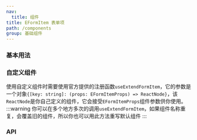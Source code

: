 ```yaml
---
nav:
  title: 组件
title: EFormItem 表单项
path: /components
group: 基础组件
---
```


### 基本用法

<code src="./demo/base.jsx"></code>

### 自定义组件

使用自定义组件时需要使用官方提供的注册函数`useExtendFormItem`，它的参数是一个对象`{[key: string]: (props: EFormItemProps) => ReactNode}`，该`ReactNode`是你自己定义的组件，它会接受`EFormItemProps`组件参数供你使用。
:::warning
你可以在多个地方多次的调用`useExtendFormItem`，如果组件名称重复，会覆盖旧的组件，所以你也可以用此方法重写默认组件
:::
<code src="./demo/extend.jsx"></code>

### API

<API EFormItem></API>
